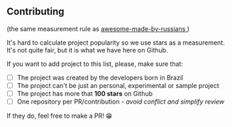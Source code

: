 ## Contributing

(the same measurement rule as [awesome-made-by-russians ](https://github.com/gaearon/awesome-made-by-russians))

It's hard to calculate project popularity so we use stars as a measurement. It's not quite fair, but it is what we have here on Github.

If you want to add project to this list, please, make sure that:

- [ ] The project was created by the developers born in Brazil
- [ ] The project can't be just an personal, experimental or sample project
- [ ] The project has more that **100 stars** on Github
- [ ] One repository per PR/contribution - _avoid conflict and simplify review_

If they do, feel free to make a PR! 😁
